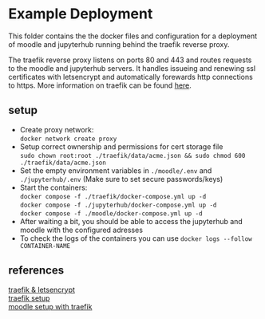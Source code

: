 # Example Deployment

This folder contains the the docker files and configuration for a deployment of moodle and jupyterhub running behind the traefik reverse proxy.  

The traefik reverse proxy listens on ports 80 and 443 and routes requests to the moodle and jupyterhub servers. It handles issueing and renewing ssl certificates with letsencrypt and automatically forewards http connections to https. More information on traefik can be found [here](https://traefik.io/traefik/).

## setup

- Create proxy network:  
```docker network create proxy```  
- Setup correct ownership and permissions for cert storage file  
```sudo chown root:root ./traefik/data/acme.json && sudo chmod 600 ./traefik/data/acme.json```
- Set the empty environment variables in ```./moodle/.env``` and ```./jupyterhub/.env``` (Make sure to set secure passwords/keys)
- Start the containers:  
```docker compose -f ./traefik/docker-compose.yml up -d```  
```docker compose -f ./jupyterhub/docker-compose.yml up -d```  
```docker compose -f ./moodle/docker-compose.yml up -d```
- After waiting a bit, you should be able to access the jupyterhub and moodle with the configured adresses
- To check the logs of the containers you can use ```docker logs --follow CONTAINER-NAME```

## references

[traefik & letsencrypt](https://doc.traefik.io/traefik/user-guides/docker-compose/acme-tls/)  
[traefik setup](https://www.dogado.de/vps/vserver-anwendungsfaelle/traefik-reverseproxy-auf-vserver-installieren)  
[moodle setup with traefik](https://www.dogado.de/vps/vserver-anwendungsfaelle/installation-von-moodle)
